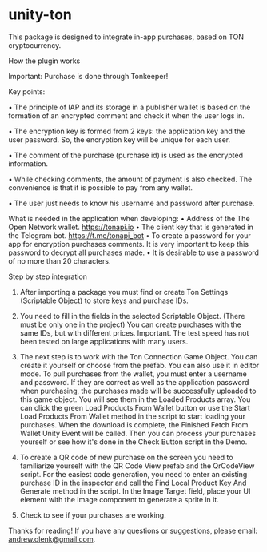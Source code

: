 # unity-ton
This package is designed to integrate in-app purchases, based on TON cryptocurrency.

How the plugin works

Important: Purchase is done through Tonkeeper!

Key points:

•	The principle of IAP and its storage in a publisher wallet is based on the formation of an encrypted comment and check it when the user logs in. 

•	The encryption key is formed from 2 keys: the application key and the user password. So, the encryption key will be unique for each user. 

•	The comment of the purchase (purchase id) is used as the encrypted information. 

•	While checking comments, the amount of payment is also checked. The convenience is that it is possible to pay from any wallet. 

•	The user just needs to know his username and password after purchase.

What is needed in the application when developing:
•	Address of the The Open Network wallet.
https://tonapi.io
•	The client key that is generated in the Telegram bot.
https://t.me/tonapi_bot
•	To create a password for your app for encryption purchases comments. It is very important to keep this password to decrypt all purchases made.
•	It is desirable to use a password of no more than 20 characters.

Step by step integration

1. After importing a package you must find or create Ton Settings (Scriptable Object) to store keys and purchase IDs.

2. You need to fill in the fields in the selected Scriptable Object. (There must be only one in the project)
You can create purchases with the same IDs, but with different prices.
Important. The test speed has not been tested on large applications with many users.

3. The next step is to work with the Ton Connection Game Object. You can create it yourself or choose from the prefab. You can also use it in editor mode. To pull purchases from the wallet, you must enter a username and password. If they are correct as well as the application password when purchasing, the purchases made will be successfully uploaded to this game object. You will see them in the Loaded Products array. You can click the green Load Products From Wallet button or use the Start Load Products From Wallet method in the script to start loading your purchases. When the download is complete, the Finished Fetch From Wallet Unity Event will be called.
Then you can process your purchases yourself or see how it's done in the Check Button script in the Demo.

4. To create a QR code of new purchase on the screen you need to familiarize yourself with the QR Code View prefab and the QrCodeView script. For the easiest code generation, you need to enter an existing purchase ID in the inspector and call the Find Local Product Key And Generate method in the script. 
In the Image Target field, place your UI element with the Image component to generate a sprite in it.

5. Check to see if your purchases are working.

Thanks for reading!
If you have any questions or suggestions, please email: andrew.olenk@gmail.com.
